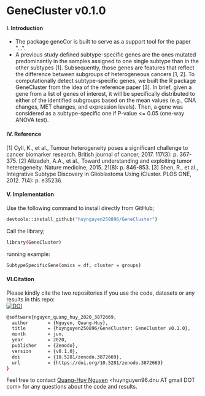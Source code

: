 # GeneCluster v0.1.0
#### I. Introduction
- The package geneCor is built to serve as a support tool for the paper "...".
- A previous study defined subtype-specific genes are the ones mutated predominantly in the samples assigned to one single subtype than in the other subtypes [1]. Subsequently, those genes are features that reflect the difference between subgroups of heterogeneous cancers [1, 2]. To computationally detect subtype-specific genes, we built the R package GeneCluster from the idea of the reference paper [3]. In brief, given a gene from a list of genes of interest, it will be specifically distributed to either of the identified subgroups based on the mean values (e.g., CNA changes, MET changes, and expression levels). Then, a gene was considered as a subtype-specific one if P-value <= 0.05 (one-way ANOVA test).

#### IV. Reference
[1] Cyll, K., et al., Tumour heterogeneity poses a significant challenge to cancer biomarker research. British journal of cancer, 2017. 117(3): p. 367-375.
[2] Alizadeh, A.A., et al., Toward understanding and exploiting tumor heterogeneity. Nature medicine, 2015. 21(8): p. 846-853.
[3] Shen, R., et al., Integrative Subtype Discovery in Glioblastoma Using iCluster. PLOS ONE, 2012. 7(4): p. e35236.

#### V. Implementation
Use the following command to install directly from GitHub;
```sh
devtools::install_github("huynguyen250896/GeneCluster")
```
Call the library;
```sh
library(GeneCluster)
```
running example:
```sh
SubtypeSpecificGene(omics = df, cluster = groups)
```

#### VI.Citation 
Please kindly cite the two repositories if you use the code, datasets or any results in this repo: </br>
[![DOI](https://zenodo.org/badge/DOI/10.5281/zenodo.3872669.svg)](https://doi.org/10.5281/zenodo.3872669)
```sh
@software{nguyen_quang_huy_2020_3872669,
  author       = {Nguyen, Quang-Huy},
  title        = {huynguyen250896/GeneCluster: GeneCluster v0.1.0},
  month        = jun,
  year         = 2020,
  publisher    = {Zenodo},
  version      = {v0.1.0},
  doi          = {10.5281/zenodo.3872669},
  url          = {https://doi.org/10.5281/zenodo.3872669}
}
```
Feel free to contact [Quang-Huy Nguyen](https://github.com/huynguyen250896) <huynguyen96.dnu AT gmail DOT com> for any questions about the code and results.

